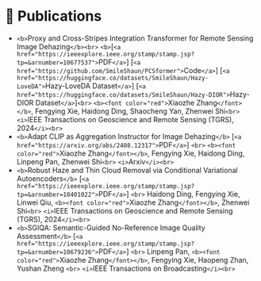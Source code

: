 # 📝 Publications

* `<b>`Proxy and Cross-Stripes Integration Transformer for Remote Sensing Image Dehazing`</b><br>`
  `<b>`[`<a href="https://ieeexplore.ieee.org/stamp/stamp.jsp?tp=&arnumber=10677537">`PDF`</a>`] [`<a href="https://github.com/SmileShaun/PCSformer">`Code`</a>`] [`<a href="https://huggingface.co/datasets/SmileShaun/Hazy-LoveDA">`Hazy-LoveDA Dataset`</a>`] [`<a href="https://huggingface.co/datasets/SmileShaun/Hazy-DIOR">`Hazy-DIOR Dataset`</a>`]`<br>`
  `<b><font color="red">`Xiaozhe Zhang`</font></b>`, Fengying Xie, Haidong Ding, Shaocheng Yan, Zhenwei Shi`<br>`
  `<i>`IEEE Transactions on Geoscience and Remote Sensing (TGRS), 2024`</i><br>`
* `<b>`Adapt CLIP as Aggregation Instructor for Image Dehazing`</b>` [`<a href="https://arxiv.org/abs/2408.12317">`PDF`</a>`] `<br>`
  `<b><font color="red">`Xiaozhe Zhang`</font></b>`, Fengying Xie, Haidong Ding, Linpeng Pan, Zhenwei Shi`<br>`
  `<i>`Arxiv`</i><br>`
* `<b>`Robust Haze and Thin Cloud Removal via Conditional Variational Autoencoders`</b>` [`<a href="https://ieeexplore.ieee.org/stamp/stamp.jsp?tp=&arnumber=10401022">`PDF`</a>`] `<br>`
  Haidong Ding, Fengying Xie, Linwei Qiu, `<b><font color="red">`Xiaozhe Zhang`</font></b>`, Zhenwei Shi`<br>`
  `<i>`IEEE Transactions on Geoscience and Remote Sensing (TGRS), 2024`</i><br>`
* `<b>`SGIQA: Semantic-Guided No-Reference Image Quality Assessment`</b>` [`<a href="https://ieeexplore.ieee.org/stamp/stamp.jsp?tp=&arnumber=10679236">`PDF`</a>`] `<br>`
  Linpeng Pan, `<b><font color="red">`Xiaozhe Zhang`</font></b>`, Fengying Xie, Haopeng Zhan, Yushan Zheng `<br>`
  `<i>`IEEE Transactions on Broadcasting`</i><br>`
